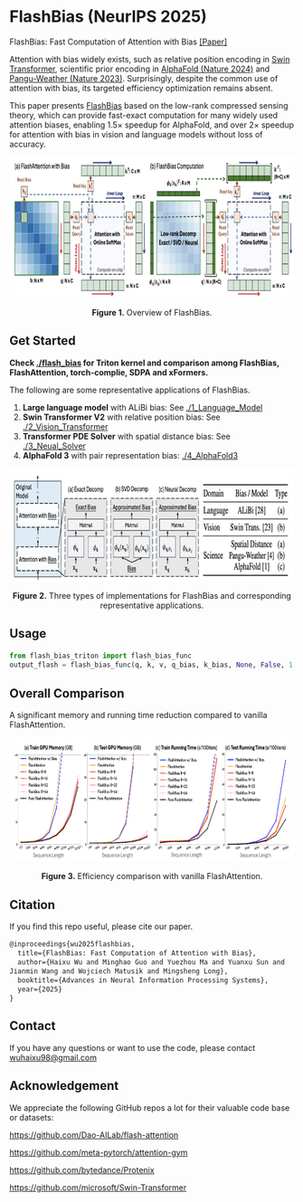 # FlashBias (NeurIPS 2025)
FlashBias: Fast Computation of Attention with Bias [[Paper]](https://arxiv.org/pdf/2505.12044)

Attention with bias widely exists, such as relative position encoding in [Swin Transformer](https://github.com/microsoft/Swin-Transformer), scientific prior encoding in [AlphaFold (Nature 2024)](https://www.nature.com/articles/s41586-024-07487-w) and [Pangu-Weather (Nature 2023)](https://www.nature.com/articles/s41586-023-06185-3). Surprisingly, despite the common use of attention with bias, its targeted efficiency optimization remains absent.

This paper presents [FlashBias](https://arxiv.org/pdf/2505.12044) based on the low-rank compressed sensing theory, which can provide fast-exact computation for many widely used attention biases, enabling 1.5× speedup for AlphaFold, and over 2× speedup for attention with bias in vision and language models without loss of accuracy.

<p align="center">
<img src=".\pic\flashbias.png" height = "250" alt="" align=center />
<br><br>
<b>Figure 1.</b> Overview of FlashBias.
</p>

## Get Started

**Check [./flash_bias](https://github.com/thuml/FlashBias/tree/main/flash_bias) for Triton kernel and comparison among FlashBias, FlashAttention, torch-complie, SDPA and xFormers.**

The following are some representative applications of FlashBias.

1. **Large language model** with ALiBi bias: See [./1_Language_Model](https://github.com/thuml/FlashBias/tree/main/1_Language_Model)
2. **Swin Transformer V2** with relative position bias: See [./2_Vision_Transformer](https://github.com/thuml/FlashBias/tree/main/2_Vision_Transformer)
3. **Transformer PDE Solver** with spatial distance bias: See [./3_Neual_Solver](https://github.com/thuml/FlashBias/tree/main/3_Neural_Solver)
4. **AlphaFold 3** with pair representation bias: [./4_AlphaFold3](https://github.com/thuml/FlashBias/tree/main/4_AlphaFold3)

<p align="center">
<img src=".\pic\features.png" height = "200" alt="" align=center />
<br><br>
<b>Figure 2.</b> Three types of implementations for FlashBias and corresponding representative applications.
</p>

## Usage

```python
from flash_bias_triton import flash_bias_func
output_flash = flash_bias_func(q, k, v, q_bias, k_bias, None, False, 1 / np.sqrt(headdim))
```

## Overall Comparison

A significant memory and running time reduction compared to vanilla FlashAttention.

<p align="center">
<img src=".\pic\efficiency.png" height = "220" alt="" align=center />
<br><br>
<b>Figure 3.</b> Efficiency comparison with vanilla FlashAttention.
</p>

## Citation

If you find this repo useful, please cite our paper. 

```
@inproceedings{wu2025flashbias,
  title={FlashBias: Fast Computation of Attention with Bias},
  author={Haixu Wu and Minghao Guo and Yuezhou Ma and Yuanxu Sun and Jianmin Wang and Wojciech Matusik and Mingsheng Long},
  booktitle={Advances in Neural Information Processing Systems},
  year={2025}
}
```

## Contact

If you have any questions or want to use the code, please contact wuhaixu98@gmail.com

## Acknowledgement

We appreciate the following GitHub repos a lot for their valuable code base or datasets:

https://github.com/Dao-AILab/flash-attention

https://github.com/meta-pytorch/attention-gym

https://github.com/bytedance/Protenix

https://github.com/microsoft/Swin-Transformer
